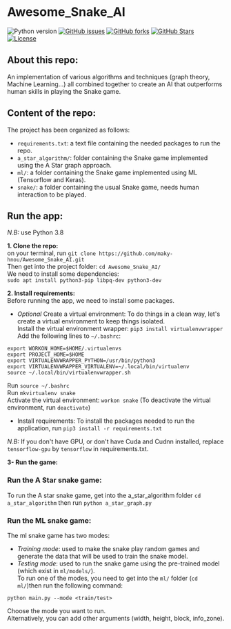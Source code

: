 # Awesome_Snake_AI

![Python version][python-version]
[![GitHub issues][issues-image]][issues-url]
[![GitHub forks][fork-image]][fork-url]
[![GitHub Stars][stars-image]][stars-url]
[![License][license-image]][license-url]

## About this repo:  
An implementation of various algorithms and techniques (graph theory, Machine Learning...) all
combined together to create an AI that outperforms human skills in playing the Snake game.

## Content of the repo:  
The project has been organized as follows:  
- `requirements.txt`: a text file containing the needed packages to run the repo.  
- `a_star_algorithm/`:  folder containing the Snake game implemented using the A Star graph approach.  
- `ml/`: a folder containing the Snake game implemented using ML (Tensorflow and Keras).  
- `snake/`: a folder containing the usual Snake game, needs human interaction to be played.  

## Run the app:  
*N.B:* use Python 3.8  

**1. Clone the repo:**  
on your terminal, run `git clone https://github.com/maky-hnou/Awesome_Snake_AI.git`  
Then get into the project folder: `cd Awesome_Snake_AI/`  
We need to install some dependencies:  
`sudo apt install python3-pip libpq-dev python3-dev`  

**2. Install requirements:**  
Before running the app, we need to install some packages.  
- *Optional* Create a virtual environment:  To do things in a clean way, let's create a virtual environment to keep things isolated.  
Install the virtual environment wrapper: `pip3 install virtualenvwrapper`  
Add the following lines to `~/.bashrc`:  
```
export WORKON_HOME=$HOME/.virtualenvs
export PROJECT_HOME=$HOME
export VIRTUALENVWRAPPER_PYTHON=/usr/bin/python3
export VIRTUALENVWRAPPER_VIRTUALENV=~/.local/bin/virtualenv
source ~/.local/bin/virtualenvwrapper.sh
```
Run `source ~/.bashrc`  
Run `mkvirtualenv snake`  
Activate the virtual environment: `workon snake` (To deactivate the virtual environment, run `deactivate`)  
- Install requirements: To install the packages needed to run the application, run `pip3 install -r requirements.txt`  

*N.B:* If you don't have GPU, or don't have Cuda and Cudnn installed, replace `tensorflow-gpu` by `tensorflow` in requirements.txt.  

**3- Run the game:**  
### Run the A Star snake game:  
To run the A star snake game, get into the a_star_algorithm folder `cd a_star_algorithm` then run `python a_star_graph.py`  

### Run the ML snake game:  
The ml snake game has two modes:  
- *Training mode*: used to make the snake play random games and generate the data that will be used to train the snake model.  
- *Testing mode*: used to run the snake game using the pre-trained model (which exist in `ml/models/`).  
To run one of the modes, you need to get into the `ml/` folder (`cd ml/`)then run the following command:  
```
python main.py --mode <train/test>
```
Choose the mode you want to run.  
Alternatively, you can add other arguments (width, height, block, info_zone).


[python-version]:https://img.shields.io/badge/python-3.6+-brightgreen.svg
[issues-image]:https://img.shields.io/github/issues/maky-hnou/Awesome_Snake_AI.svg
[issues-url]:https://github.com/maky-hnou/Awesome_Snake_AI/issues
[fork-image]:https://img.shields.io/github/forks/maky-hnou/Awesome_Snake_AI.svg
[fork-url]:https://github.com/maky-hnou/Awesome_Snake_AI/network/members
[stars-image]:https://img.shields.io/github/stars/maky-hnou/Awesome_Snake_AI.svg
[stars-url]:https://github.com/maky-hnou/Awesome_Snake_AI/stargazers
[license-image]:https://img.shields.io/github/license/maky-hnou/Awesome_Snake_AI.svg
[license-url]:https://github.com/maky-hnou/Awesome_Snake_AI/blob/master/LICENSE
